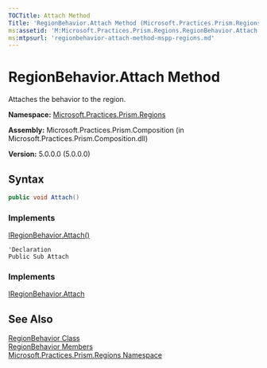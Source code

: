 ```yaml
---
TOCTitle: Attach Method
Title: 'RegionBehavior.Attach Method (Microsoft.Practices.Prism.Regions)'
ms:assetid: 'M:Microsoft.Practices.Prism.Regions.RegionBehavior.Attach'
ms:mtpsurl: 'regionbehavior-attach-method-mspp-regions.md'
---
```



# RegionBehavior.Attach Method

Attaches the behavior to the region.

**Namespace:** [Microsoft.Practices.Prism.Regions](/patterns-practices/reference/mspp-regions-namespace)

**Assembly:** Microsoft.Practices.Prism.Composition (in Microsoft.Practices.Prism.Composition.dll)

**Version:** 5.0.0.0 (5.0.0.0)


## Syntax

```C#
public void Attach()
```

### Implements

[IRegionBehavior.Attach()](/patterns-practices/reference/iregionbehavior-attach-method-mspp-regions)

```VB
'Declaration
Public Sub Attach
```

### Implements

[IRegionBehavior.Attach](/patterns-practices/reference/iregionbehavior-attach-method-mspp-regions)

## See Also

[RegionBehavior Class](/patterns-practices/reference/regionbehavior-class-mspp-regions)<br/>
[RegionBehavior Members](/patterns-practices/reference/regionbehavior-members-mspp-regions)<br/>
[Microsoft.Practices.Prism.Regions Namespace](/patterns-practices/reference/mspp-regions-namespace)<br/>